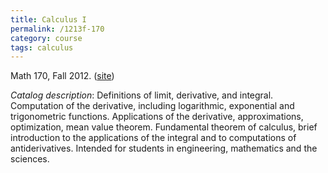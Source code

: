 ```yaml
---
title: Calculus I
permalink: /1213f-170
category: course
tags: calculus
---
```


Math 170, Fall 2012. ([site](http://math.boisestate.edu/~scoskey/courses/1213f-170))<!--more-->

*Catalog description*: Definitions of limit, derivative, and integral. Computation of the derivative, including logarithmic, exponential and trigonometric functions. Applications of the derivative, approximations, optimization, mean value theorem. Fundamental theorem of calculus, brief introduction to the applications of the integral and to computations of antiderivatives. Intended for students in engineering, mathematics and the sciences.
